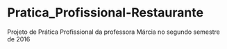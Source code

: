 # Pratica_Profissional-Restaurante
Projeto de Prática Profissional da professora Márcia no segundo semestre de 2016
